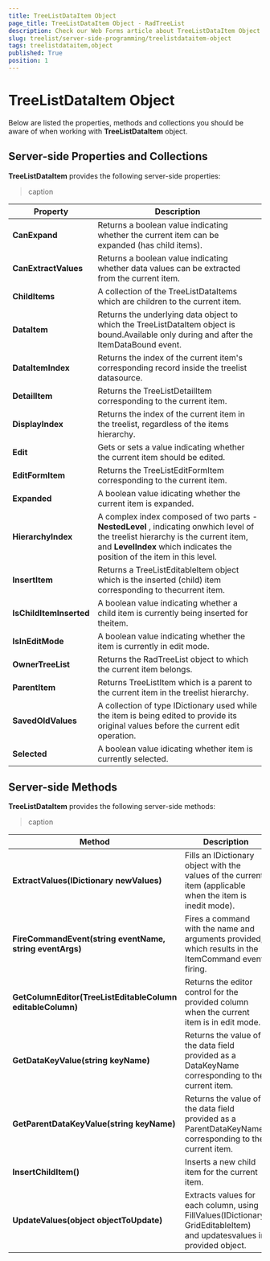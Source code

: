 ```yaml
---
title: TreeListDataItem Object
page_title: TreeListDataItem Object - RadTreeList
description: Check our Web Forms article about TreeListDataItem Object.
slug: treelist/server-side-programming/treelistdataitem-object
tags: treelistdataitem,object
published: True
position: 1
---
```


# TreeListDataItem Object



Below are listed the properties, methods and collections you should be aware of when working with **TreeListDataItem** object.

## Server-side Properties and Collections

**TreeListDataItem** provides the following server-side properties:


>caption  

| Property | Description |
| ------ | ------ |
| **CanExpand** |Returns a boolean value indicating whether the current item can be expanded (has child items).|
| **CanExtractValues** |Returns a boolean value indicating whether data values can be extracted from the current item.|
| **ChildItems** |A collection of the TreeListDataItems which are children to the current item.|
| **DataItem** |Returns the underlying data object to which the TreeListDataItem object is bound.Available only during and after the ItemDataBound event.|
| **DataItemIndex** |Returns the index of the current item's corresponding record inside the treelist datasource.|
| **DetailItem** |Returns the TreeListDetailItem corresponding to the current item.|
| **DisplayIndex** |Returns the index of the current item in the treelist, regardless of the items hierarchy.|
| **Edit** |Gets or sets a value indicating whether the current item should be edited.|
| **EditFormItem** |Returns the TreeListEditFormItem corresponding to the current item.|
| **Expanded** |A boolean value idicating whether the current item is expanded.|
| **HierarchyIndex** |A complex index composed of two parts - **NestedLevel** , indicating onwhich level of the treelist hierarchy is the current item, and **LevelIndex** which indicates the position of the item in this level.|
| **InsertItem** |Returns a TreeListEditableItem object which is the inserted (child) item corresponding to thecurrent item.|
| **IsChildItemInserted** |A boolean value indicating whether a child item is currently being inserted for theitem.|
| **IsInEditMode** |A boolean value indicating whether the item is currently in edit mode.|
| **OwnerTreeList** |Returns the RadTreeList object to which the current item belongs.|
| **ParentItem** |Returns TreeListItem which is a parent to the current item in the treelist hierarchy.|
| **SavedOldValues** |A collection of type IDictionary used while the item is being edited to provide its original values before the current edit operation.|
| **Selected** |A boolean value idicating whether item is currently selected.|

## Server-side Methods

**TreeListDataItem** provides the following server-side methods:


>caption  

| Method | Description |
| ------ | ------ |
| **ExtractValues(IDictionary newValues)** |Fills an IDictionary object with the values of the current item (applicable when the item is inedit mode).|
| **FireCommandEvent(string eventName, string eventArgs)** |Fires a command with the name and arguments provided, which results in the ItemCommand event firing.|
| **GetColumnEditor(TreeListEditableColumn editableColumn)** |Returns the editor control for the provided column when the current item is in edit mode.|
| **GetDataKeyValue(string keyName)** |Returns the value of the data field provided as a DataKeyName corresponding to the current item.|
| **GetParentDataKeyValue(string keyName)** |Returns the value of the data field provided as a ParentDataKeyName corresponding to the current item.|
| **InsertChildItem()** |Inserts a new child item for the current item.|
| **UpdateValues(object objectToUpdate)** |Extracts values for each column, using FillValues(IDictionary, GridEditableItem) and updatesvalues in provided object.|
